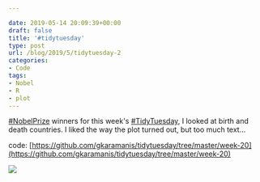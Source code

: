 ```yaml
---

date: 2019-05-14 20:09:39+00:00
draft: false
title: '#tidytuesday'
type: post
url: /blog/2019/5/tidytuesday-2
categories:
- Code
tags:
- Nobel
- R
- plot
---
```


[#NobelPrize](https://mobile.twitter.com/hashtag/NobelPrize?src=hashtag_click) winners for this week's [#TidyTuesday](https://mobile.twitter.com/hashtag/TidyTuesday?src=hashtag_click), I looked at birth and death countries. I liked the way the plot turned out, but too much text...  

code: [https://github.com/gkaramanis/tidytuesday/tree/master/week-20](https://github.com/gkaramanis/tidytuesday/tree/master/week-20)


  
![](/images/2019-05-14-20195tidytuesday-2/image-asset.png)

